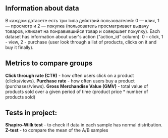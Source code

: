 ## Information about data
В каждом датасете есть три типа действий пользователей: 0 — клик, 1 — просмотр и 2 — покупка (пользователь просматривает выдачу товаров, кликает на понравившийся товар и совершает покупку).
Each dataset has information about user's action ("action_id" column): 0 - click, 1 - view, 2 - purchase (user look through a list of products, clicks on it and buy it finally).
## Metrics to compare groups
**Click through rate (CTR)** - how often users click on a product (clicks/views).
**Purchase rate** - how often users buy a product (purchases/views).
**Gross Merchandise Value (GMV)** - total value of products sold over a given period of time (product price * number of products sold)
## Tests in project:
**Shapiro-Wilk test** - to check if data in each sample has normal distribution.
**Z-test** - to compare the mean of the A/B samples
